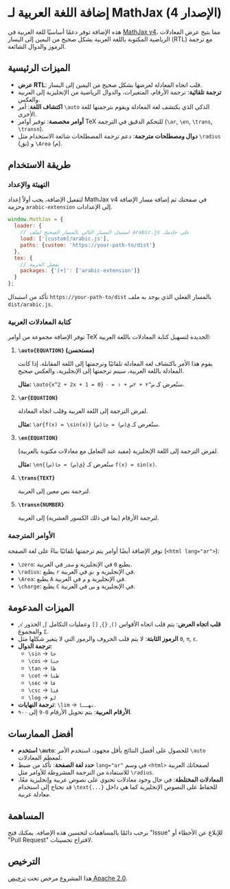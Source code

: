 # إضافة اللغة العربية لـ MathJax (الإصدار 4)

هذه الإضافة توفر دعمًا أساسيًا للغة العربية في [MathJax v4](https://www.mathjax.org/)، مما يتيح عرض المعادلات الرياضية المكتوبة باللغة العربية بشكل صحيح من اليمين إلى اليسار (RTL) مع ترجمة الرموز والدوال الشائعة.

## الميزات الرئيسية

- **عرض RTL**: قلب اتجاه المعادلة لعرضها بشكل صحيح من اليمين إلى اليسار.
- **ترجمة تلقائية**: ترجمة الأرقام، المتغيرات، والدوال الرياضية من الإنجليزية إلى العربية والعكس.
- **اكتشاف اللغة**: أمر `\auto` الذكي الذي يكتشف لغة المعادلة ويقوم بترجمتها للغة الأخرى.
- **أوامر مخصصة**: توفير أوامر TeX للتحكم الدقيق في الترجمة (`\ar`, `\en`, `\trans`, `\transn`).
- **دوال ومصطلحات مترجمة**: دعم ترجمة المصطلحات شائعة الاستخدام مثل `\radius` (نق) و `\Area` (م).

## طريقة الاستخدام

### التهيئة والإعداد

لتفعيل الإضافة، يجب أولاً إعداد MathJax v4 في صفحتك ثم إضافة مسار الإضافة وحزمة `arabic-extension` إلى الإعدادات.

```javascript
window.MathJax = {
  loader: {
    // استبدل المسار التالي بالمسار الصحيح لملف arabic.js على خادمك
    load: ['[custom]/arabic.js'],
    paths: {custom: 'https://your-path-to/dist'}
  },
  tex: {
    // تفعيل الحزمة
    packages: {'[+]': ['arabic-extension']}
  }
};
```

تأكد من استبدال `https://your-path-to/dist` بالمسار الفعلي الذي يوجد به ملف `dist/arabic.js`.

### كتابة المعادلات العربية

توفر الإضافة مجموعة من أوامر TeX الجديدة لتسهيل كتابة المعادلات باللغة العربية:

1.  **`\auto{EQUATION}` (مستحسن)**

    يقوم هذا الأمر باكتشاف لغة المعادلة تلقائيًا وترجمتها إلى اللغة المقابلة. إذا كانت المعادلة باللغة العربية، سيتم ترجمتها إلى الإنجليزية، والعكس صحيح.

    **مثال:** `\auto{x^2 + 2x + 1 = 0}` ستُعرض كـ `س^٢ + ٢س + ١ = ٠`.

2.  **`\ar{EQUATION}`**

    لفرض الترجمة إلى اللغة العربية وقلب اتجاه المعادلة.

    **مثال:** `\ar{f(x) = \sin(x)}` ستُعرض كـ `ق(س) = جا(س)`.

3.  **`\en{EQUATION}`**

    لفرض الترجمة إلى اللغة الإنجليزية (مفيد عند التعامل مع معادلات مكتوبة بالعربية).

    **مثال:** `\en{ق(س) = جا(س)}` ستُعرض كـ `f(x) = sin(x)`.

4.  **`\trans{TEXT}`**

    لترجمة نص معين إلى العربية.

5.  **`\transn{NUMBER}`**

    لترجمة الأرقام (بما في ذلك الكسور العشرية) إلى العربية.

### الأوامر المترجمة

توفر الإضافة أيضًا أوامر يتم ترجمتها تلقائيًا بناءً على لغة الصفحة (`<html lang="ar">`):

- `\zero`: يطبع `0` في الإنجليزية و `صفر` في العربية.
- `\radius`: يطبع `r` في الإنجليزية و `نق` في العربية.
- `\Area`: يطبع `A` في الإنجليزية و `م` في العربية.
- `\charge`: يطبع `C` في الإنجليزية و `ڛ` في العربية.

## الميزات المدعومة

- **قلب اتجاه العرض**: يتم قلب اتجاه الأقواس `()`, `{}`, `[]` وعمليات التكامل `∫`, الجذور `√`, والمجموع `Σ`.
- **الرموز الثابتة**: لا يتم قلب الحروف والرموز التي لا يتغير شكلها مثل `Θ`, `π`, `ε`.
- **ترجمة الدوال**:
  - `\sin` -> `جا`
  - `\cos` -> `جتا`
  - `\tan` -> `ظا`
  - `\cot` -> `ظتا`
  - `\sec` -> `قا`
  - `\csc` -> `قتا`
  - `\log` -> `لو`
- **ترجمة النهايات**: `\lim` -> `نهــا`.
- **الأرقام العربية**: يتم تحويل الأرقام `0-9` إلى `٠-٩`.

## أفضل الممارسات

- **استخدم `\auto`**: للحصول على أفضل النتائج بأقل مجهود، استخدم الأمر `\auto` لمعظم المعادلات.
- **حدد لغة الصفحة**: تأكد من ضبط `lang="ar"` في وسم `<html>` لصفحاتك العربية للاستفادة من الترجمة المشروطة للأوامر مثل `\radius`.
- **المعادلات المختلطة**: في حال وجود معادلات تحتوي على نصوص عربية وإنجليزية معًا، قد تحتاج إلى استخدام `\text{...}` للحفاظ على النصوص الإنجليزية كما هي داخل معادلة عربية.

## المساهمة

نرحب دائمًا بالمساهمات لتحسين هذه الإضافة. يمكنك فتح "Issue" للإبلاغ عن الأخطاء أو "Pull Request" لاقتراح تحسينات.

## الترخيص

هذا المشروع مرخص تحت [ترخيص Apache 2.0](LICENSE).

